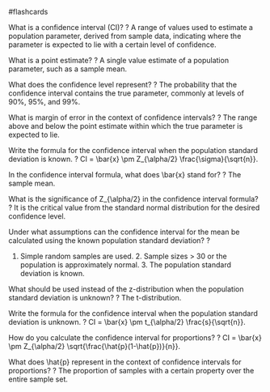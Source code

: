 #flashcards

What is a confidence interval (CI)?
?
A range of values used to estimate a population parameter, derived from sample data, indicating where the parameter is expected to lie with a certain level of confidence.

What is a point estimate?
?
A single value estimate of a population parameter, such as a sample mean.

What does the confidence level represent?
?
The probability that the confidence interval contains the true parameter, commonly at levels of 90%, 95%, and 99%.

What is margin of error in the context of confidence intervals?
?
The range above and below the point estimate within which the true parameter is expected to lie.

Write the formula for the confidence interval when the population standard deviation is known.
?
CI = \bar{x} \pm Z_{\alpha/2} \frac{\sigma}{\sqrt{n}}.

In the confidence interval formula, what does \bar{x} stand for?
?
The sample mean.

What is the significance of Z_{\alpha/2} in the confidence interval formula?
?
It is the critical value from the standard normal distribution for the desired confidence level.

Under what assumptions can the confidence interval for the mean be calculated using the known population standard deviation?
?
1. Simple random samples are used. 2. Sample sizes > 30 or the population is approximately normal. 3. The population standard deviation is known.

What should be used instead of the z-distribution when the population standard deviation is unknown?
?
The t-distribution.

Write the formula for the confidence interval when the population standard deviation is unknown.
?
CI = \bar{x} \pm t_{\alpha/2} \frac{s}{\sqrt{n}}.

How do you calculate the confidence interval for proportions?
?
CI = \bar{x} \pm Z_{\alpha/2} \sqrt{\frac{\hat{p}(1-\hat{p})}{n}}.

What does \hat{p} represent in the context of confidence intervals for proportions?
?
The proportion of samples with a certain property over the entire sample set.

